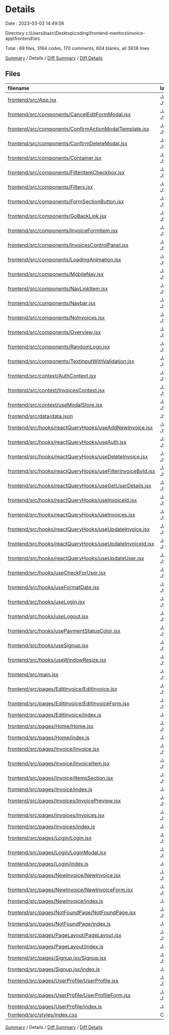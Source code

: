 # Details

Date : 2023-03-03 14:49:58

Directory c:\\Users\\bazc\\Desktop\\coding\\frontend-mentors\\invoice-app\\frontend\\src

Total : 69 files,  3164 codes, 170 comments, 604 blanks, all 3938 lines

[Summary](results.md) / Details / [Diff Summary](diff.md) / [Diff Details](diff-details.md)

## Files
| filename | language | code | comment | blank | total |
| :--- | :--- | ---: | ---: | ---: | ---: |
| [frontend/src/App.jsx](/frontend/src/App.jsx) | JavaScript JSX | 86 | 3 | 15 | 104 |
| [frontend/src/components/CancelEditFormModal.jsx](/frontend/src/components/CancelEditFormModal.jsx) | JavaScript JSX | 28 | 0 | 10 | 38 |
| [frontend/src/components/ConfirmActionModalTemplate.jsx](/frontend/src/components/ConfirmActionModalTemplate.jsx) | JavaScript JSX | 32 | 9 | 5 | 46 |
| [frontend/src/components/ConfirmDeleteModal.jsx](/frontend/src/components/ConfirmDeleteModal.jsx) | JavaScript JSX | 31 | 1 | 10 | 42 |
| [frontend/src/components/Container.jsx](/frontend/src/components/Container.jsx) | JavaScript JSX | 4 | 0 | 1 | 5 |
| [frontend/src/components/FilterItemCheckbox.jsx](/frontend/src/components/FilterItemCheckbox.jsx) | JavaScript JSX | 33 | 0 | 7 | 40 |
| [frontend/src/components/Filters.jsx](/frontend/src/components/Filters.jsx) | JavaScript JSX | 18 | 1 | 7 | 26 |
| [frontend/src/components/FormSectionButton.jsx](/frontend/src/components/FormSectionButton.jsx) | JavaScript JSX | 21 | 2 | 3 | 26 |
| [frontend/src/components/GoBackLink.jsx](/frontend/src/components/GoBackLink.jsx) | JavaScript JSX | 11 | 0 | 3 | 14 |
| [frontend/src/components/InvoiceFormItem.jsx](/frontend/src/components/InvoiceFormItem.jsx) | JavaScript JSX | 115 | 6 | 12 | 133 |
| [frontend/src/components/InvoicesControlPanel.jsx](/frontend/src/components/InvoicesControlPanel.jsx) | JavaScript JSX | 12 | 1 | 5 | 18 |
| [frontend/src/components/LoadingAnimation.jsx](/frontend/src/components/LoadingAnimation.jsx) | JavaScript JSX | 15 | 0 | 1 | 16 |
| [frontend/src/components/MobileNav.jsx](/frontend/src/components/MobileNav.jsx) | JavaScript JSX | 63 | 6 | 11 | 80 |
| [frontend/src/components/NavLinkItem.jsx](/frontend/src/components/NavLinkItem.jsx) | JavaScript JSX | 4 | 0 | 1 | 5 |
| [frontend/src/components/Navbar.jsx](/frontend/src/components/Navbar.jsx) | JavaScript JSX | 121 | 10 | 23 | 154 |
| [frontend/src/components/NoInvoices.jsx](/frontend/src/components/NoInvoices.jsx) | JavaScript JSX | 26 | 0 | 6 | 32 |
| [frontend/src/components/Overview.jsx](/frontend/src/components/Overview.jsx) | JavaScript JSX | 45 | 0 | 6 | 51 |
| [frontend/src/components/RandomLogo.jsx](/frontend/src/components/RandomLogo.jsx) | JavaScript JSX | 8 | 0 | 2 | 10 |
| [frontend/src/components/TextInputWithValidation.jsx](/frontend/src/components/TextInputWithValidation.jsx) | JavaScript JSX | 27 | 0 | 2 | 29 |
| [frontend/src/context/AuthContext.jsx](/frontend/src/context/AuthContext.jsx) | JavaScript JSX | 33 | 2 | 9 | 44 |
| [frontend/src/context/InvoicesContext.jsx](/frontend/src/context/InvoicesContext.jsx) | JavaScript JSX | 75 | 4 | 6 | 85 |
| [frontend/src/context/useModalStore.jsx](/frontend/src/context/useModalStore.jsx) | JavaScript JSX | 29 | 3 | 8 | 40 |
| [frontend/src/data/data.json](/frontend/src/data/data.json) | JSON | 219 | 0 | 1 | 220 |
| [frontend/src/hooks/reactQueryHooks/useAddNewInvoice.jsx](/frontend/src/hooks/reactQueryHooks/useAddNewInvoice.jsx) | JavaScript JSX | 33 | 2 | 13 | 48 |
| [frontend/src/hooks/reactQueryHooks/useAuth.jsx](/frontend/src/hooks/reactQueryHooks/useAuth.jsx) | JavaScript JSX | 30 | 0 | 7 | 37 |
| [frontend/src/hooks/reactQueryHooks/useDeleteInvoice.jsx](/frontend/src/hooks/reactQueryHooks/useDeleteInvoice.jsx) | JavaScript JSX | 37 | 14 | 18 | 69 |
| [frontend/src/hooks/reactQueryHooks/useFilterInvoiceById.jsx](/frontend/src/hooks/reactQueryHooks/useFilterInvoiceById.jsx) | JavaScript JSX | 28 | 1 | 14 | 43 |
| [frontend/src/hooks/reactQueryHooks/useGetUserDetails.jsx](/frontend/src/hooks/reactQueryHooks/useGetUserDetails.jsx) | JavaScript JSX | 25 | 3 | 12 | 40 |
| [frontend/src/hooks/reactQueryHooks/useInvoiceId.jsx](/frontend/src/hooks/reactQueryHooks/useInvoiceId.jsx) | JavaScript JSX | 17 | 0 | 9 | 26 |
| [frontend/src/hooks/reactQueryHooks/useInvoices.jsx](/frontend/src/hooks/reactQueryHooks/useInvoices.jsx) | JavaScript JSX | 27 | 1 | 13 | 41 |
| [frontend/src/hooks/reactQueryHooks/useUpdateInvoice.jsx](/frontend/src/hooks/reactQueryHooks/useUpdateInvoice.jsx) | JavaScript JSX | 34 | 1 | 12 | 47 |
| [frontend/src/hooks/reactQueryHooks/useUpdateInvoiceId.jsx](/frontend/src/hooks/reactQueryHooks/useUpdateInvoiceId.jsx) | JavaScript JSX | 17 | 0 | 7 | 24 |
| [frontend/src/hooks/reactQueryHooks/useUpdateUser.jsx](/frontend/src/hooks/reactQueryHooks/useUpdateUser.jsx) | JavaScript JSX | 34 | 3 | 11 | 48 |
| [frontend/src/hooks/useCheckForUser.jsx](/frontend/src/hooks/useCheckForUser.jsx) | JavaScript JSX | 11 | 0 | 5 | 16 |
| [frontend/src/hooks/useFormatDate.jsx](/frontend/src/hooks/useFormatDate.jsx) | JavaScript JSX | 27 | 0 | 4 | 31 |
| [frontend/src/hooks/useLogin.jsx](/frontend/src/hooks/useLogin.jsx) | JavaScript JSX | 31 | 3 | 9 | 43 |
| [frontend/src/hooks/useLogout.jsx](/frontend/src/hooks/useLogout.jsx) | JavaScript JSX | 11 | 2 | 4 | 17 |
| [frontend/src/hooks/usePaymentStatusColor.jsx](/frontend/src/hooks/usePaymentStatusColor.jsx) | JavaScript JSX | 38 | 1 | 7 | 46 |
| [frontend/src/hooks/useSignup.jsx](/frontend/src/hooks/useSignup.jsx) | JavaScript JSX | 32 | 3 | 11 | 46 |
| [frontend/src/hooks/useWindowResize.jsx](/frontend/src/hooks/useWindowResize.jsx) | JavaScript JSX | 18 | 0 | 6 | 24 |
| [frontend/src/main.jsx](/frontend/src/main.jsx) | JavaScript JSX | 16 | 0 | 6 | 22 |
| [frontend/src/pages/EditInvoice/EditInvoice.jsx](/frontend/src/pages/EditInvoice/EditInvoice.jsx) | JavaScript JSX | 41 | 3 | 14 | 58 |
| [frontend/src/pages/EditInvoice/EditInvoiceForm.jsx](/frontend/src/pages/EditInvoice/EditInvoiceForm.jsx) | JavaScript JSX | 204 | 15 | 26 | 245 |
| [frontend/src/pages/EditInvoice/index.js](/frontend/src/pages/EditInvoice/index.js) | JavaScript | 1 | 0 | 1 | 2 |
| [frontend/src/pages/Home/Home.jsx](/frontend/src/pages/Home/Home.jsx) | JavaScript JSX | 11 | 0 | 4 | 15 |
| [frontend/src/pages/Home/index.js](/frontend/src/pages/Home/index.js) | JavaScript | 1 | 0 | 1 | 2 |
| [frontend/src/pages/Invoice/Invoice.jsx](/frontend/src/pages/Invoice/Invoice.jsx) | JavaScript JSX | 132 | 16 | 28 | 176 |
| [frontend/src/pages/Invoice/InvoiceItem.jsx](/frontend/src/pages/Invoice/InvoiceItem.jsx) | JavaScript JSX | 29 | 0 | 4 | 33 |
| [frontend/src/pages/Invoice/ItemsSection.jsx](/frontend/src/pages/Invoice/ItemsSection.jsx) | JavaScript JSX | 68 | 5 | 7 | 80 |
| [frontend/src/pages/Invoice/index.js](/frontend/src/pages/Invoice/index.js) | JavaScript | 1 | 0 | 1 | 2 |
| [frontend/src/pages/Invoices/InvoicePreview.jsx](/frontend/src/pages/Invoices/InvoicePreview.jsx) | JavaScript JSX | 72 | 3 | 17 | 92 |
| [frontend/src/pages/Invoices/Invoices.jsx](/frontend/src/pages/Invoices/Invoices.jsx) | JavaScript JSX | 60 | 5 | 16 | 81 |
| [frontend/src/pages/Invoices/index.js](/frontend/src/pages/Invoices/index.js) | JavaScript | 1 | 0 | 1 | 2 |
| [frontend/src/pages/Login/Login.jsx](/frontend/src/pages/Login/Login.jsx) | JavaScript JSX | 87 | 2 | 12 | 101 |
| [frontend/src/pages/Login/LoginModal.jsx](/frontend/src/pages/Login/LoginModal.jsx) | JavaScript JSX | 88 | 2 | 14 | 104 |
| [frontend/src/pages/Login/index.js](/frontend/src/pages/Login/index.js) | JavaScript | 1 | 0 | 1 | 2 |
| [frontend/src/pages/NewInvoice/NewInvoice.jsx](/frontend/src/pages/NewInvoice/NewInvoice.jsx) | JavaScript JSX | 52 | 6 | 19 | 77 |
| [frontend/src/pages/NewInvoice/NewInvoiceForm.jsx](/frontend/src/pages/NewInvoice/NewInvoiceForm.jsx) | JavaScript JSX | 209 | 10 | 23 | 242 |
| [frontend/src/pages/NewInvoice/index.js](/frontend/src/pages/NewInvoice/index.js) | JavaScript | 1 | 0 | 1 | 2 |
| [frontend/src/pages/NotFoundPage/NotFoundPage.jsx](/frontend/src/pages/NotFoundPage/NotFoundPage.jsx) | JavaScript JSX | 16 | 0 | 5 | 21 |
| [frontend/src/pages/NotFoundPage/index.js](/frontend/src/pages/NotFoundPage/index.js) | JavaScript | 1 | 0 | 1 | 2 |
| [frontend/src/pages/PageLayout/PageLayout.jsx](/frontend/src/pages/PageLayout/PageLayout.jsx) | JavaScript JSX | 48 | 1 | 7 | 56 |
| [frontend/src/pages/PageLayout/index.js](/frontend/src/pages/PageLayout/index.js) | JavaScript | 1 | 0 | 1 | 2 |
| [frontend/src/pages/Signup.jsx/Signup.jsx](/frontend/src/pages/Signup.jsx/Signup.jsx) | JavaScript JSX | 264 | 12 | 35 | 311 |
| [frontend/src/pages/Signup.jsx/index.js](/frontend/src/pages/Signup.jsx/index.js) | JavaScript | 1 | 0 | 1 | 2 |
| [frontend/src/pages/UserProfile/UserProfile.jsx](/frontend/src/pages/UserProfile/UserProfile.jsx) | JavaScript JSX | 31 | 1 | 12 | 44 |
| [frontend/src/pages/UserProfile/UserProfileForm.jsx](/frontend/src/pages/UserProfile/UserProfileForm.jsx) | JavaScript JSX | 108 | 7 | 11 | 126 |
| [frontend/src/pages/UserProfile/index.js](/frontend/src/pages/UserProfile/index.js) | JavaScript | 1 | 0 | 1 | 2 |
| [frontend/src/styles/index.css](/frontend/src/styles/index.css) | CSS | 112 | 0 | 18 | 130 |

[Summary](results.md) / Details / [Diff Summary](diff.md) / [Diff Details](diff-details.md)